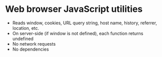 # Web browser JavaScript utilities

- Reads window, cookies, URL query string, host name, history, referrer, location, etc.
- On server-side (if window is not defined), each function returns undefined
- No network requests
- No dependencies
